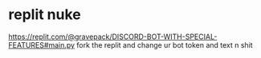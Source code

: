 # replit nuke
https://replit.com/@gravepack/DISCORD-BOT-WITH-SPECIAL-FEATURES#main.py
fork the replit and change ur bot token and text n shit
